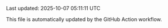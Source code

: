 Last updated: 2025-10-07 05:11:11 UTC

This file is automatically updated by the GitHub Action workflow.
